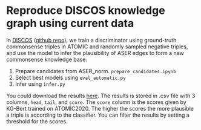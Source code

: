 # Reproduce DISCOS knowledge graph using current data

In [DISCOS](https://arxiv.org/abs/2101.00154) ([github repo](https://github.com/HKUST-KnowComp/DISCOS-commonsense)), we train a discriminator using ground-truth commonsense triples in ATOMIC and randomly sampled negative triples, and use the model to infer the plausibility of ASER edges to form a new commonsense knowledge base. 

1. Prepare candidates from ASER\_norm. `prepare_candidates.ipynb`
2. Select best models using `eval_automatic.py`
3. Infer using `infer.py`

You could download the results [here](https://hkustconnect-my.sharepoint.com/:f:/g/personal/tfangaa_connect_ust_hk/EjSTzTPtXsxHsSE6_uYeNRgBEldSCBq569TYF1TcLEIOtQ?e=Fs13Tm). The results is stored in .csv file with 3 columns, `head`, `tail`, and `score`. The `score` column is the scores given by KG-Bert trained on ATOMIC2020. The higher the scores the more plausible a triple is according to the classifier. You can filter the results by setting a threshold for the scores. 